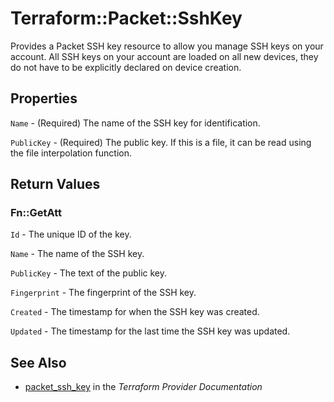 # Terraform::Packet::SshKey

Provides a Packet SSH key resource to allow you manage SSH
keys on your account. All SSH keys on your account are loaded on
all new devices, they do not have to be explicitly declared on
device creation.

## Properties

`Name` - (Required) The name of the SSH key for identification.

`PublicKey` - (Required) The public key. If this is a file, it can be read using the file interpolation function.


## Return Values

### Fn::GetAtt

`Id` - The unique ID of the key.

`Name` - The name of the SSH key.

`PublicKey` - The text of the public key.

`Fingerprint` - The fingerprint of the SSH key.

`Created` - The timestamp for when the SSH key was created.

`Updated` - The timestamp for the last time the SSH key was updated.

## See Also

* [packet_ssh_key](https://www.terraform.io/docs/providers/packet/r/ssh_key.html) in the _Terraform Provider Documentation_